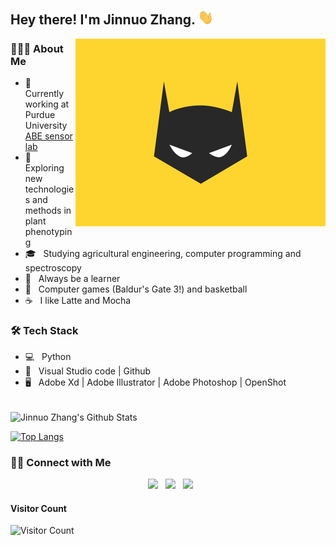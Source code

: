 <!--
**jinnuozhang/jinnuozhang** is a ✨ _special_ ✨ repository because its `README.md` (this file) appears on your GitHub profile.

Here are some ideas to get you started:

- 🔭 I’m currently working on plant phenotyping using deep learning
- 🌱 I’m currently learning a lot of programming knowledge
- 👯 I’m looking to collaborate with a lot of awesome people
- 🤔 I’m looking for help with my coding skills
- 💬 Ask me about ...
- 📫 How to reach me: ...
- 😄 Pronouns: ...
- ⚡ Fun fact: ...
-->
<h2> Hey there! I'm Jinnuo Zhang. <img src="https://raw.githubusercontent.com/jinnuozhang/jinnuozhang/main/Hi.gif" width="25"></h2>

<img align="right" alt="GIF" src="https://github.com/jinnuozhang/jinnuozhang/blob/main/Batman.gif?raw=true" width="400"/>

<!-- https://raw.githubusercontent.com/devSouvik/devSouvik/master/gif3.gif -->

<h3> 👨🏻‍💻 About Me </h3>

- 🔭 &nbsp; Currently working at Purdue University [ABE sensor lab](https://engineering.purdue.edu/ABEPlantSensorLab)
- 🤔 &nbsp; Exploring new technologies and methods in plant phenotyping
- 🎓 &nbsp; Studying agricultural engineering, computer programming and spectroscopy
- 💼 &nbsp; Always be a learner
- 🌱 &nbsp; Computer games (Baldur's Gate 3!) and basketball
- ☕ &nbsp; I like Latte and Mocha 

<h3>🛠 Tech Stack</h3>

- 💻 &nbsp; Python
- 🔧 &nbsp; Visual Studio code |  Github
- 🖥 &nbsp; Adobe Xd | Adobe Illustrator | Adobe Photoshop | OpenShot

<br>

<!-- ![souvik's Github Stats](https://github-readme-stats.vercel.app/api?username=devSouvik&show_icons=true&title_color=fff&icon_color=79ff97&text_color=9f9f9f&bg_color=151515) -->

<img align="center" src="https://github-readme-stats.vercel.app/api?username=jinnuozhang&include_all_commits=true&count_private=true&show_icons=true&line_height=20&title_color=7A7ADB&icon_color=2234AE&text_color=D3D3D3&bg_color=0,000000,130F40" alt="Jinnuo Zhang's Github Stats">

</br>


[![Top Langs](https://github-readme-stats.vercel.app/api/top-langs/?username=jinnuozhang&layout=compact&text_color=daf7dc&bg_color=151515)](https://github.com/jinnuozhang/github-readme-stats)

<h3> 🤝🏻 Connect with Me </h3>

<p align="center">
&nbsp; <a href="https://www.linkedin.com/in/jinnuo-zhang-5a552a277/" target="_blank" rel="noopener noreferrer"><img src="https://img.icons8.com/plasticine/100/000000/linkedin.png" width="50" /></a>
&nbsp; <a href="mailto:jnzhang0724@gmail.com" target="_blank" rel="noopener noreferrer"><img src="https://img.icons8.com/plasticine/100/000000/gmail.png"  width="50" /></a>
&nbsp; <a href="https://twitter.com/jinnuo_zhang" target="_blank" rel="noopener noreferrer"><img src="https://img.icons8.com/plasticine/100/000000/twitter.png" width="50" /></a>  
</p>

<!-- Aaahhhhhh !! My contribution grapgh is getting eaten... 😶 -->
<!-- <p> 
 <img src="https://raw.githubusercontent.com/devSouvik/devSouvik/output/github-contribution-grid-snake.gif" />
</p> -->

<!-- addded on 3rd May 2021 -->

#### **Visitor Count**
 ![Visitor Count](https://profile-counter.glitch.me/{jinnuozhang}/count.svg)
